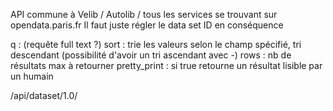 API commune à Velib / Autolib / tous les services se trouvant sur opendata.paris.fr
Il faut juste régler le data set ID en conséquence

q : (requête full text ?)
sort : trie les valeurs selon le champ spécifié, tri descendant (possibilité d'avoir un tri ascendant avec -)
rows : nb de résultats max à retourner
pretty_print : si true retourne un résultat lisible par un humain

/api/dataset/1.0/<DATASETID>
